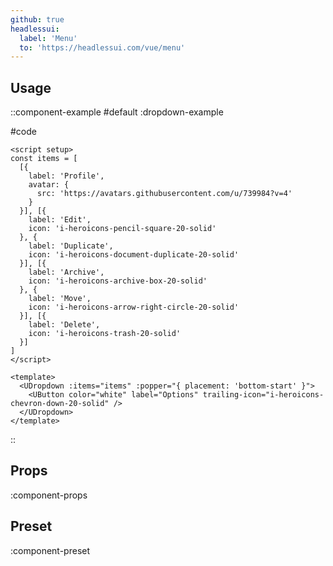 ```yaml
---
github: true
headlessui:
  label: 'Menu'
  to: 'https://headlessui.com/vue/menu'
---
```


## Usage

::component-example
#default
:dropdown-example

#code
```vue
<script setup>
const items = [
  [{
    label: 'Profile',
    avatar: {
      src: 'https://avatars.githubusercontent.com/u/739984?v=4'
    }
  }], [{
    label: 'Edit',
    icon: 'i-heroicons-pencil-square-20-solid'
  }, {
    label: 'Duplicate',
    icon: 'i-heroicons-document-duplicate-20-solid'
  }], [{
    label: 'Archive',
    icon: 'i-heroicons-archive-box-20-solid'
  }, {
    label: 'Move',
    icon: 'i-heroicons-arrow-right-circle-20-solid'
  }], [{
    label: 'Delete',
    icon: 'i-heroicons-trash-20-solid'
  }]
]
</script>

<template>
  <UDropdown :items="items" :popper="{ placement: 'bottom-start' }">
    <UButton color="white" label="Options" trailing-icon="i-heroicons-chevron-down-20-solid" />
  </UDropdown>
</template>
```
::

## Props

:component-props

## Preset

:component-preset
